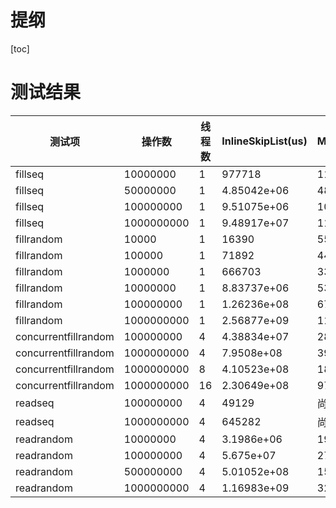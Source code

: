# 提纲
[toc]

# 测试结果
测试项 | 操作数 | 线程数 | InlineSkipList(us) | Masstree(us)
---|---|---|---|---
fillseq | 10000000 | 1 | 977718 | 1149770
fillseq | 50000000 | 1 | 4.85042e+06  | 4885499
fillseq | 100000000 | 1 | 9.51075e+06 | 10541261
fillseq | 1000000000 | 1 | 9.48917e+07 | 110078642
fillrandom | 10000 | 1 | 16390 | 5574
fillrandom | 100000 | 1 | 71892 | 44848
fillrandom | 1000000 | 1 | 666703 | 333741
fillrandom | 10000000 | 1 | 8.83737e+06 | 5382053
fillrandom | 100000000 | 1 | 1.26236e+08 | 67420792
fillrandom | 1000000000 | 1 | 2.56877e+09 | 1129549840
concurrentfillrandom | 100000000 | 4 | 4.38834e+07 | 28695019
concurrentfillrandom | 1000000000 | 4 | 7.9508e+08 | 390085413
concurrentfillrandom | 1000000000 | 8 | 4.10523e+08 | 183288117
concurrentfillrandom | 1000000000 | 16 | 2.30649e+08 | 97312777
readseq | 100000000 | 4 | 49129 | 尚未实现
readseq | 1000000000 | 4 | 645282 | 尚未实现
readrandom | 10000000 | 4 | 3.1986e+06 | 1912188
readrandom | 100000000 | 4 | 5.675e+07 | 27119151
readrandom | 500000000 | 4 | 5.01052e+08 | 151268486
readrandom | 1000000000 | 4 | 1.16983e+09 | 324626139




